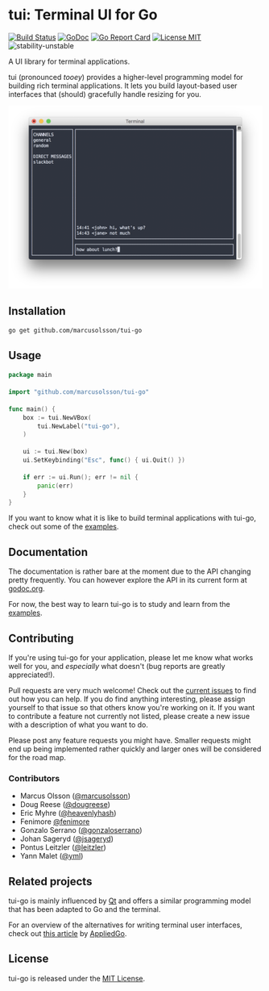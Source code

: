 # tui: Terminal UI for Go

[![Build Status](https://travis-ci.org/marcusolsson/tui-go.svg?branch=master)](https://travis-ci.org/marcusolsson/tui-go)
[![GoDoc](https://img.shields.io/badge/godoc-reference-blue.svg?style=flat)](https://godoc.org/github.com/marcusolsson/tui-go)
[![Go Report Card](https://goreportcard.com/badge/github.com/marcusolsson/tui-go)](https://goreportcard.com/report/github.com/marcusolsson/tui-go)
[![License MIT](https://img.shields.io/badge/license-MIT-lightgrey.svg?style=flat)](LICENSE)
![stability-unstable](https://img.shields.io/badge/stability-unstable-yellow.svg)

A UI library for terminal applications.

tui (pronounced _tooey_) provides a higher-level programming model for building rich terminal applications. It lets you build layout-based user interfaces that (should) gracefully handle resizing for you.

![Screenshot](example/chat/screenshot.png)

## Installation

```
go get github.com/marcusolsson/tui-go
```

## Usage

```go
package main

import "github.com/marcusolsson/tui-go"

func main() {
	box := tui.NewVBox(
		tui.NewLabel("tui-go"),
	)

	ui := tui.New(box)
	ui.SetKeybinding("Esc", func() { ui.Quit() })

	if err := ui.Run(); err != nil {
		panic(err)
	}
}
```

If you want to know what it is like to build terminal applications with tui-go, check out some of the [examples](example).

## Documentation

The documentation is rather bare at the moment due to the API changing pretty frequently. You can however explore the API in its current form at [godoc.org](https://godoc.org/github.com/marcusolsson/tui-go).

For now, the best way to learn tui-go is to study and learn from the [examples](example).

## Contributing

If you're using tui-go for your application, please let me know what works well for you, and _especially_ what doesn't (bug reports are greatly appreciated!).

Pull requests are very much welcome! Check out the [current issues](https://github.com/marcusolsson/tui-go/issues) to find out how you can help. If you do find anything interesting, please assign yourself to that issue so that others know you're working on it. If you want to contribute a feature not currently not listed, please create a new issue with a description of what you want to do. 

Please post any feature requests you might have. Smaller requests might end up being implemented rather quickly and larger ones will be considered for the road map.

### Contributors

- Marcus Olsson ([@marcusolsson](https://github.com/marcusolsson))
- Doug Reese ([@dougreese](https://github.com/dougreese))
- Eric Myhre ([@heavenlyhash](https://github.com/heavenlyhash))
- Fenimore [@fenimore](https://github.com/fenimore)
- Gonzalo Serrano ([@gonzaloserrano](https://github.com/gonzaloserrano))
- Johan Sageryd ([@jsageryd](https://github.com/jsageryd))
- Pontus Leitzler ([@leitzler](https://github.com/leitzler))
- Yann Malet ([@yml](https://github.com/yml))

## Related projects

tui-go is mainly influenced by [Qt](https://www.qt.io/) and offers a similar programming model that has been adapted to Go and the terminal.

For an overview of the alternatives for writing terminal user interfaces, check out [this article](https://appliedgo.net/tui/) by [AppliedGo](https://appliedgo.net/).

## License

tui-go is released under the [MIT License](LICENSE).
